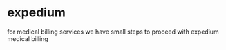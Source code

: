 # expedium
for medical billing services 
we have small steps to proceed with expedium medical billing 
